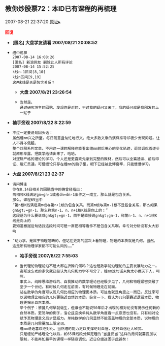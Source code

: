## 教你炒股票72：本ID已有课程的再梳理
2007-08-21 22:37:20
[原址▸](http://www.fxgan.com/chan_time/2007_07_12/670.htm)





**<font color='red'>回复</font>**


- **[匿名] 大盘学友请看   2007/08/21 20:08:52**
- ```
  缠中说禅 
  2007-08-14 16:08:26 
  [匿名] 新浪网友 删除此人所有评论 
  2007-08-14 15:52:25 
  k线n-1区间[8,10]
  k线n区间[9,10]
  这两k线是否是包含关系？
  ```
   - **大盘 2007/8/21 23:26:54**
   - ```
     当然是。
     通过研究博主的回贴，发现你是对的，不过我的疑问又来了，我的疑问就是我刚发的上一贴子
     ```
- **袖手旁观 2007/8/22 8:22:59**
- ```
  不过一定要说句回头话：
  虽然缠mm兴之所至，每日随意且匆忙地行文，绝大多数文章的演绎推导却极少出现问题。让人不得不佩服。
  整个炒股系列文章，不用这一课的解释也能看出缠mm前后用心的变化轨迹，调侃调侃着逐步就原形毕露，把数学给请出来了，哈哈。
  对逻辑严格的理论的学习，个人还是更喜欢先拿到完整的教材，然后可以全篇通读、前后印证、融汇贯通。可惜缠论只存在缠mm的脑子里，眼下已经被此博套牢，只能慢慢学习。
  ```
- **大盘 2007/8/21 23:22:37**
- ```
  请问博主
  你在8.14日相关的回贴当中的确曾经指出：
  两相邻K线满足gn=gn-1或者dn=dn-1条件之一成立，那么就是包含关系。
  那么，课程65当中
  “第n根K线满足第n根与第n+1根的包含关系，而第n根与第n-1根不是包含关系，那么如果gn&gt;=gn-1，那么称第n-1、n、n+1根K线是向上的；”
  这段话为什么要说成gn&gt;=gn-1，而不是直接说gn&gt;gn-1，称第n-1、n、n+1根K线是向上的
  要知道根据这句话我这段时间可是一直把相等看作不是包含关系啊，幸亏对分析没有太大影响
  ```
- ```
  “动力学，是属于物理范畴的，但站在更高的层次上看物理，物理的本质就是几何，当然，这是所有物理学家都不可能认同的……”
  ```
   - **袖手旁观 2007/8/22 7:55:03**
   - ```
     当代理论物理前沿不是大都在折腾几何吗？这也是数学前沿理论的主要发展动力之一。高斯这么老的家伙就已经认为几何和力学不可分了，缠mm这句话未免太小瞧天下人，呵呵。
     事实上，纯粹思维游戏的、自我推动的数学理论已经极少见了，几何和物理紧密交融了至少一个世纪，有时候几何走在前面，有时候物理走在前面。
     站在数学的角度可以说几何比相应的物理更本质，可这也就是角度之一而已。反过来可以说物理比相应的几何更贴近自然的本质。综合一下，我认为几何更靠近逻辑本质、物理更揭示自然本质。
     举个例子：黎曼几何早就诞生，但谁也不能说50年后才出现的相对论没有揭示任何新的自然本质。更简单的例子，洛仑兹变换单纯从数学角度看一点意思也没有，只有相对论赋予其物理意义后才显威力。单纯数学的几何显然不能涵盖物理的全部本质，说物理的本质是几何需要加上限定词。
     缠mm说话喜欢绝对化。当然缠的能力足以支撑绝对自信，这种自信让人欣赏。
     只是缠论严格理论化以后，如65课线段分解定理的‘当且仅当’这样的用词就需要加以限制，不能再如最早的课程一样随意调侃，近日众缠迷困于此甚矣！
     ```
